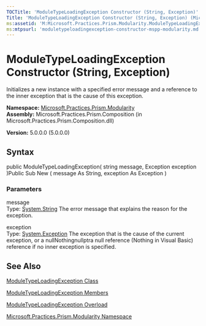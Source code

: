 ```yaml
---
TOCTitle: 'ModuleTypeLoadingException Constructor (String, Exception)'
Title: 'ModuleTypeLoadingException Constructor (String, Exception) (Microsoft.Practices.Prism.Modularity)'
ms:assetid: 'M:Microsoft.Practices.Prism.Modularity.ModuleTypeLoadingException.\#ctor(System.String,System.Exception)'
ms:mtpsurl: 'moduletypeloadingexception-constructor-mspp-modularity.md'
---
```


# ModuleTypeLoadingException Constructor (String, Exception)

Initializes a new instance with a specified error message and a reference to the inner exception that is the cause of this exception.

**Namespace:** [Microsoft.Practices.Prism.Modularity](https://msdn.microsoft.com/library/microsoft.practices.prism.modularity)
**Assembly:** Microsoft.Practices.Prism.Composition (in Microsoft.Practices.Prism.Composition.dll)

**Version:** 5.0.0.0 (5.0.0.0)

## Syntax
public ModuleTypeLoadingException( string message, Exception exception )Public Sub New ( message As String, exception As Exception )

### Parameters

message  
Type: [System.String](http://msdn.microsoft.com/en-us/library/s1wwdcbf)
The error message that explains the reason for the exception.

exception  
Type: [System.Exception](http://msdn.microsoft.com/en-us/library/c18k6c59)
The exception that is the cause of the current exception, or a nullNothingnullptra null reference (Nothing in Visual Basic) reference if no inner exception is specified.

## See Also
[ModuleTypeLoadingException Class](https://msdn.microsoft.com/library/microsoft.practices.prism.modularity.moduletypeloadingexception)

[ModuleTypeLoadingException Members](https://msdn.microsoft.com/allmembers.t:microsoft.practices.prism.modularity.moduletypeloadingexception)

[ModuleTypeLoadingException Overload](https://msdn.microsoft.com/overload:microsoft.practices.prism.modularity.moduletypeloadingexception.)

[Microsoft.Practices.Prism.Modularity Namespace](https://msdn.microsoft.com/library/microsoft.practices.prism.modularity)
